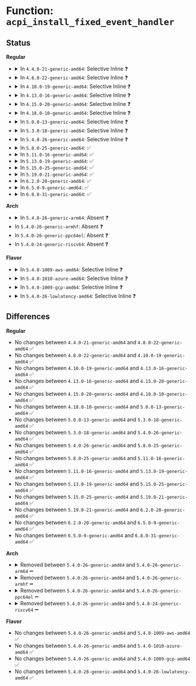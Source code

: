 # Function: <code>acpi_install_fixed_event_handler</code>

## Status
<b>Regular</b>
<ul>
<li>
<details>
<summary>In <code>4.4.0-21-generic-amd64</code>: Selective Inline ❓</summary>

```c
acpi_status acpi_install_fixed_event_handler(u32 event, acpi_event_handler handler, void * context)
```

```json
{
  "name": "acpi_install_fixed_event_handler",
  "collision_type": "Unique Global",
  "inline_type": "Selective",
  "funcs": [
    {
      "addr": 18446744071583640331,
      "name": "acpi_install_fixed_event_handler",
      "external": true,
      "loc": "drivers/acpi/acpica/evxface.c:618",
      "file": "drivers/acpi/acpica/evxface.c",
      "inline": "not declared, inlined",
      "caller_inline": [],
      "caller_func": [
        "drivers/acpi/bus.c:acpi_device_probe",
        "drivers/acpi/acpica/evglock.c:acpi_ev_init_global_lock_handler"
      ]
    }
  ],
  "symbols": [
    {
      "addr": 18446744071583640331,
      "name": "acpi_install_fixed_event_handler",
      "section": ".text",
      "bind": "STB_GLOBAL",
      "size": 210
    }
  ]
}
```
</details>
</li>
<li>
<details>
<summary>In <code>4.8.0-22-generic-amd64</code>: Selective Inline ❓</summary>

```c
acpi_status acpi_install_fixed_event_handler(u32 event, acpi_event_handler handler, void * context)
```

```json
{
  "name": "acpi_install_fixed_event_handler",
  "collision_type": "Unique Global",
  "inline_type": "Selective",
  "funcs": [
    {
      "addr": 18446744071583963387,
      "name": "acpi_install_fixed_event_handler",
      "external": true,
      "loc": "drivers/acpi/acpica/evxface.c:618",
      "file": "drivers/acpi/acpica/evxface.c",
      "inline": "not declared, inlined",
      "caller_inline": [],
      "caller_func": [
        "drivers/acpi/bus.c:acpi_device_probe",
        "drivers/acpi/acpica/evglock.c:acpi_ev_init_global_lock_handler"
      ]
    }
  ],
  "symbols": [
    {
      "addr": 18446744071583963387,
      "name": "acpi_install_fixed_event_handler",
      "section": ".text",
      "bind": "STB_GLOBAL",
      "size": 220
    }
  ]
}
```
</details>
</li>
<li>
<details>
<summary>In <code>4.10.0-19-generic-amd64</code>: Selective Inline ❓</summary>

```c
acpi_status acpi_install_fixed_event_handler(u32 event, acpi_event_handler handler, void * context)
```

```json
{
  "name": "acpi_install_fixed_event_handler",
  "collision_type": "Unique Global",
  "inline_type": "Selective",
  "funcs": [
    {
      "addr": 18446744071584105018,
      "name": "acpi_install_fixed_event_handler",
      "external": true,
      "loc": "drivers/acpi/acpica/evxface.c:618",
      "file": "drivers/acpi/acpica/evxface.c",
      "inline": "not declared, inlined",
      "caller_inline": [],
      "caller_func": [
        "drivers/acpi/bus.c:acpi_device_probe",
        "drivers/acpi/acpica/evglock.c:acpi_ev_init_global_lock_handler"
      ]
    }
  ],
  "symbols": [
    {
      "addr": 18446744071584105018,
      "name": "acpi_install_fixed_event_handler",
      "section": ".text",
      "bind": "STB_GLOBAL",
      "size": 220
    }
  ]
}
```
</details>
</li>
<li>
<details>
<summary>In <code>4.13.0-16-generic-amd64</code>: Selective Inline ❓</summary>

```c
acpi_status acpi_install_fixed_event_handler(u32 event, acpi_event_handler handler, void * context)
```

```json
{
  "name": "acpi_install_fixed_event_handler",
  "collision_type": "Unique Global",
  "inline_type": "Selective",
  "funcs": [
    {
      "addr": 18446744071584171992,
      "name": "acpi_install_fixed_event_handler",
      "external": true,
      "loc": "drivers/acpi/acpica/evxface.c:618",
      "file": "drivers/acpi/acpica/evxface.c",
      "inline": "not declared, inlined",
      "caller_inline": [],
      "caller_func": [
        "drivers/acpi/bus.c:acpi_device_probe",
        "drivers/acpi/bus.c:acpi_device_probe",
        "drivers/acpi/acpica/evglock.c:acpi_ev_init_global_lock_handler"
      ]
    }
  ],
  "symbols": [
    {
      "addr": 18446744071584171992,
      "name": "acpi_install_fixed_event_handler",
      "section": ".text",
      "bind": "STB_GLOBAL",
      "size": 220
    }
  ]
}
```
</details>
</li>
<li>
<details>
<summary>In <code>4.15.0-20-generic-amd64</code>: Selective Inline ❓</summary>

```c
acpi_status acpi_install_fixed_event_handler(u32 event, acpi_event_handler handler, void * context)
```

```json
{
  "name": "acpi_install_fixed_event_handler",
  "collision_type": "Unique Global",
  "inline_type": "Selective",
  "funcs": [
    {
      "addr": 18446744071584473799,
      "name": "acpi_install_fixed_event_handler",
      "external": true,
      "loc": "drivers/acpi/acpica/evxface.c:618",
      "file": "drivers/acpi/acpica/evxface.c",
      "inline": "not declared, inlined",
      "caller_inline": [],
      "caller_func": [
        "drivers/acpi/bus.c:acpi_device_probe",
        "drivers/acpi/bus.c:acpi_device_probe",
        "drivers/acpi/acpica/evglock.c:acpi_ev_init_global_lock_handler"
      ]
    }
  ],
  "symbols": [
    {
      "addr": 18446744071584473799,
      "name": "acpi_install_fixed_event_handler",
      "section": ".text",
      "bind": "STB_GLOBAL",
      "size": 432
    }
  ]
}
```
</details>
</li>
<li>
<details>
<summary>In <code>4.18.0-10-generic-amd64</code>: Selective Inline ❓</summary>

```c
acpi_status acpi_install_fixed_event_handler(u32 event, acpi_event_handler handler, void * context)
```

```json
{
  "name": "acpi_install_fixed_event_handler",
  "collision_type": "Unique Global",
  "inline_type": "Selective",
  "funcs": [
    {
      "addr": 18446744071584697947,
      "name": "acpi_install_fixed_event_handler",
      "external": true,
      "loc": "drivers/acpi/acpica/evxface.c:584",
      "file": "drivers/acpi/acpica/evxface.c",
      "inline": "not declared, inlined",
      "caller_inline": [],
      "caller_func": [
        "drivers/acpi/bus.c:acpi_device_probe",
        "drivers/acpi/bus.c:acpi_device_probe",
        "drivers/acpi/acpica/evglock.c:acpi_ev_init_global_lock_handler"
      ]
    }
  ],
  "symbols": [
    {
      "addr": 18446744071584697947,
      "name": "acpi_install_fixed_event_handler",
      "section": ".text",
      "bind": "STB_GLOBAL",
      "size": 432
    }
  ]
}
```
</details>
</li>
<li>
<details>
<summary>In <code>5.0.0-13-generic-amd64</code>: Selective Inline ❓</summary>

```c
acpi_status acpi_install_fixed_event_handler(u32 event, acpi_event_handler handler, void * context)
```

```json
{
  "name": "acpi_install_fixed_event_handler",
  "collision_type": "Unique Global",
  "inline_type": "Selective",
  "funcs": [
    {
      "addr": 18446744071584798046,
      "name": "acpi_install_fixed_event_handler",
      "external": true,
      "loc": "drivers/acpi/acpica/evxface.c:584",
      "file": "drivers/acpi/acpica/evxface.c",
      "inline": "not declared, inlined",
      "caller_inline": [],
      "caller_func": [
        "drivers/acpi/bus.c:acpi_device_probe",
        "drivers/acpi/bus.c:acpi_device_probe",
        "drivers/acpi/acpica/evglock.c:acpi_ev_init_global_lock_handler"
      ]
    }
  ],
  "symbols": [
    {
      "addr": 18446744071584798046,
      "name": "acpi_install_fixed_event_handler",
      "section": ".text",
      "bind": "STB_GLOBAL",
      "size": 443
    }
  ]
}
```
</details>
</li>
<li>
<details>
<summary>In <code>5.3.0-18-generic-amd64</code>: Selective Inline ❓</summary>

```c
acpi_status acpi_install_fixed_event_handler(u32 event, acpi_event_handler handler, void * context)
```

```json
{
  "name": "acpi_install_fixed_event_handler",
  "collision_type": "Unique Global",
  "inline_type": "Selective",
  "funcs": [
    {
      "addr": 18446744071585000826,
      "name": "acpi_install_fixed_event_handler",
      "external": true,
      "loc": "drivers/acpi/acpica/evxface.c:584",
      "file": "drivers/acpi/acpica/evxface.c",
      "inline": "not declared, inlined",
      "caller_inline": [],
      "caller_func": [
        "drivers/acpi/bus.c:acpi_device_probe",
        "drivers/acpi/bus.c:acpi_device_probe",
        "drivers/acpi/acpica/evglock.c:acpi_ev_init_global_lock_handler"
      ]
    }
  ],
  "symbols": [
    {
      "addr": 18446744071585000826,
      "name": "acpi_install_fixed_event_handler",
      "section": ".text",
      "bind": "STB_GLOBAL",
      "size": 440
    }
  ]
}
```
</details>
</li>
<li>
<details>
<summary>In <code>5.4.0-26-generic-amd64</code>: Selective Inline ❓</summary>

```c
acpi_status acpi_install_fixed_event_handler(u32 event, acpi_event_handler handler, void * context)
```

```json
{
  "name": "acpi_install_fixed_event_handler",
  "collision_type": "Unique Global",
  "inline_type": "Selective",
  "funcs": [
    {
      "addr": 18446744071585136829,
      "name": "acpi_install_fixed_event_handler",
      "external": true,
      "loc": "drivers/acpi/acpica/evxface.c:584",
      "file": "drivers/acpi/acpica/evxface.c",
      "inline": "not declared, inlined",
      "caller_inline": [],
      "caller_func": [
        "drivers/acpi/bus.c:acpi_device_probe",
        "drivers/acpi/bus.c:acpi_device_probe",
        "drivers/acpi/acpica/evglock.c:acpi_ev_init_global_lock_handler"
      ]
    }
  ],
  "symbols": [
    {
      "addr": 18446744071585136829,
      "name": "acpi_install_fixed_event_handler",
      "section": ".text",
      "bind": "STB_GLOBAL",
      "size": 440
    }
  ]
}
```
</details>
</li>
<li>
<details>
<summary>In <code>5.8.0-25-generic-amd64</code>: ✅</summary>

```c
acpi_status acpi_install_fixed_event_handler(u32 event, acpi_event_handler handler, void * context)
```

```json
{
  "name": "acpi_install_fixed_event_handler",
  "collision_type": "Unique Global",
  "inline_type": "No",
  "funcs": [
    {
      "addr": 18446744071585841813,
      "name": "acpi_install_fixed_event_handler",
      "external": true,
      "loc": "drivers/acpi/acpica/evxface.c:584",
      "file": "drivers/acpi/acpica/evxface.c",
      "inline": "seen, unknown",
      "caller_inline": [],
      "caller_func": [
        "drivers/acpi/bus.c:acpi_device_probe",
        "drivers/acpi/bus.c:acpi_device_probe",
        "drivers/acpi/acpica/evglock.c:acpi_ev_init_global_lock_handler"
      ]
    }
  ],
  "symbols": [
    {
      "addr": 18446744071585841813,
      "name": "acpi_install_fixed_event_handler",
      "section": ".text",
      "bind": "STB_GLOBAL",
      "size": 440
    }
  ]
}
```
</details>
</li>
<li>
<details>
<summary>In <code>5.11.0-16-generic-amd64</code>: ✅</summary>

```c
acpi_status acpi_install_fixed_event_handler(u32 event, acpi_event_handler handler, void * context)
```

```json
{
  "name": "acpi_install_fixed_event_handler",
  "collision_type": "Unique Global",
  "inline_type": "No",
  "funcs": [
    {
      "addr": 18446744071585962964,
      "name": "acpi_install_fixed_event_handler",
      "external": true,
      "loc": "drivers/acpi/acpica/evxface.c:584",
      "file": "drivers/acpi/acpica/evxface.c",
      "inline": "seen, unknown",
      "caller_inline": [],
      "caller_func": [
        "drivers/acpi/bus.c:acpi_device_probe",
        "drivers/acpi/bus.c:acpi_device_probe",
        "drivers/acpi/acpica/evglock.c:acpi_ev_init_global_lock_handler"
      ]
    }
  ],
  "symbols": [
    {
      "addr": 18446744071585962964,
      "name": "acpi_install_fixed_event_handler",
      "section": ".text",
      "bind": "STB_GLOBAL",
      "size": 440
    }
  ]
}
```
</details>
</li>
<li>
<details>
<summary>In <code>5.13.0-19-generic-amd64</code>: ✅</summary>

```c
acpi_status acpi_install_fixed_event_handler(u32 event, acpi_event_handler handler, void * context)
```

```json
{
  "name": "acpi_install_fixed_event_handler",
  "collision_type": "Unique Global",
  "inline_type": "No",
  "funcs": [
    {
      "addr": 18446744071585840053,
      "name": "acpi_install_fixed_event_handler",
      "external": true,
      "loc": "drivers/acpi/acpica/evxface.c:584",
      "file": "drivers/acpi/acpica/evxface.c",
      "inline": "seen, unknown",
      "caller_inline": [],
      "caller_func": [
        "drivers/acpi/bus.c:acpi_device_probe",
        "drivers/acpi/bus.c:acpi_device_probe",
        "drivers/acpi/acpica/evglock.c:acpi_ev_init_global_lock_handler"
      ]
    }
  ],
  "symbols": [
    {
      "addr": 18446744071585840053,
      "name": "acpi_install_fixed_event_handler",
      "section": ".text",
      "bind": "STB_GLOBAL",
      "size": 440
    }
  ]
}
```
</details>
</li>
<li>
<details>
<summary>In <code>5.15.0-25-generic-amd64</code>: ✅</summary>

```c
acpi_status acpi_install_fixed_event_handler(u32 event, acpi_event_handler handler, void * context)
```

```json
{
  "name": "acpi_install_fixed_event_handler",
  "collision_type": "Unique Global",
  "inline_type": "No",
  "funcs": [
    {
      "addr": 18446744071586326552,
      "name": "acpi_install_fixed_event_handler",
      "external": true,
      "loc": "drivers/acpi/acpica/evxface.c:584",
      "file": "drivers/acpi/acpica/evxface.c",
      "inline": "seen, unknown",
      "caller_inline": [],
      "caller_func": [
        "drivers/acpi/bus.c:acpi_device_probe",
        "drivers/acpi/bus.c:acpi_device_probe",
        "drivers/acpi/acpica/evglock.c:acpi_ev_init_global_lock_handler"
      ]
    }
  ],
  "symbols": [
    {
      "addr": 18446744071586326552,
      "name": "acpi_install_fixed_event_handler",
      "section": ".text",
      "bind": "STB_GLOBAL",
      "size": 573
    }
  ]
}
```
</details>
</li>
<li>
<details>
<summary>In <code>5.19.0-21-generic-amd64</code>: ✅</summary>

```c
acpi_status acpi_install_fixed_event_handler(u32 event, acpi_event_handler handler, void * context)
```

```json
{
  "name": "acpi_install_fixed_event_handler",
  "collision_type": "Unique Global",
  "inline_type": "No",
  "funcs": [
    {
      "addr": 18446744071587572900,
      "name": "acpi_install_fixed_event_handler",
      "external": true,
      "loc": "drivers/acpi/acpica/evxface.c:584",
      "file": "drivers/acpi/acpica/evxface.c",
      "inline": "seen, unknown",
      "caller_inline": [],
      "caller_func": [
        "drivers/acpi/bus.c:acpi_device_probe",
        "drivers/acpi/bus.c:acpi_device_probe",
        "drivers/acpi/acpica/evglock.c:acpi_ev_init_global_lock_handler"
      ]
    }
  ],
  "symbols": [
    {
      "addr": 18446744071587572900,
      "name": "acpi_install_fixed_event_handler",
      "section": ".text",
      "bind": "STB_GLOBAL",
      "size": 571
    }
  ]
}
```
</details>
</li>
<li>
<details>
<summary>In <code>6.2.0-20-generic-amd64</code>: ✅</summary>

```c
acpi_status acpi_install_fixed_event_handler(u32 event, acpi_event_handler handler, void * context)
```

```json
{
  "name": "acpi_install_fixed_event_handler",
  "collision_type": "Unique Global",
  "inline_type": "No",
  "funcs": [
    {
      "addr": 18446744071588860160,
      "name": "acpi_install_fixed_event_handler",
      "external": true,
      "loc": "drivers/acpi/acpica/evxface.c:584",
      "file": "drivers/acpi/acpica/evxface.c",
      "inline": "seen, unknown",
      "caller_inline": [],
      "caller_func": [
        "drivers/acpi/bus.c:acpi_device_probe",
        "drivers/acpi/bus.c:acpi_device_probe",
        "drivers/acpi/acpica/evglock.c:acpi_ev_init_global_lock_handler",
        "drivers/rtc/rtc-cmos.c:cmos_do_probe"
      ]
    }
  ],
  "symbols": [
    {
      "addr": 18446744071588860160,
      "name": "acpi_install_fixed_event_handler",
      "section": ".text",
      "bind": "STB_GLOBAL",
      "size": 645
    }
  ]
}
```
</details>
</li>
<li>
<details>
<summary>In <code>6.5.0-9-generic-amd64</code>: ✅</summary>

```c
acpi_status acpi_install_fixed_event_handler(u32 event, acpi_event_handler handler, void * context)
```

```json
{
  "name": "acpi_install_fixed_event_handler",
  "collision_type": "Unique Global",
  "inline_type": "No",
  "funcs": [
    {
      "addr": 18446744071589149584,
      "name": "acpi_install_fixed_event_handler",
      "external": true,
      "loc": "drivers/acpi/acpica/evxface.c:584",
      "file": "drivers/acpi/acpica/evxface.c",
      "inline": "seen, unknown",
      "caller_inline": [],
      "caller_func": [
        "drivers/acpi/acpica/evglock.c:acpi_ev_init_global_lock_handler",
        "drivers/acpi/button.c:acpi_button_add",
        "drivers/acpi/button.c:acpi_button_add",
        "drivers/rtc/rtc-cmos.c:cmos_do_probe"
      ]
    }
  ],
  "symbols": [
    {
      "addr": 18446744071589149584,
      "name": "acpi_install_fixed_event_handler",
      "section": ".text",
      "bind": "STB_GLOBAL",
      "size": 645
    }
  ]
}
```
</details>
</li>
<li>
<details>
<summary>In <code>6.8.0-31-generic-amd64</code>: ✅</summary>

```c
acpi_status acpi_install_fixed_event_handler(u32 event, acpi_event_handler handler, void * context)
```

```json
{
  "name": "acpi_install_fixed_event_handler",
  "collision_type": "Unique Global",
  "inline_type": "No",
  "funcs": [
    {
      "addr": 18446744071589455808,
      "name": "acpi_install_fixed_event_handler",
      "external": true,
      "loc": "drivers/acpi/acpica/evxface.c:584",
      "file": "drivers/acpi/acpica/evxface.c",
      "inline": "seen, unknown",
      "caller_inline": [],
      "caller_func": [
        "drivers/acpi/acpica/evglock.c:acpi_ev_init_global_lock_handler",
        "drivers/acpi/button.c:acpi_button_add",
        "drivers/acpi/button.c:acpi_button_add",
        "drivers/rtc/rtc-cmos.c:cmos_do_probe"
      ]
    }
  ],
  "symbols": [
    {
      "addr": 18446744071589455808,
      "name": "acpi_install_fixed_event_handler",
      "section": ".text",
      "bind": "STB_GLOBAL",
      "size": 645
    }
  ]
}
```
</details>
</li>
</ul>
<b>Arch</b>
<ul>
<li>
<details>
<summary>In <code>5.4.0-26-generic-arm64</code>: Absent ❓</summary>

```json
{
  "name": "acpi_install_fixed_event_handler",
  "collision_type": "Unique Static",
  "inline_type": "Full",
  "funcs": [
    {
      "addr": 0,
      "name": "acpi_install_fixed_event_handler",
      "external": false,
      "loc": "include/acpi/acpixf.h:596",
      "file": "drivers/acpi/bus.c",
      "inline": "declared, inlined",
      "caller_inline": [],
      "caller_func": []
    }
  ],
  "symbols": []
}
```
</details>
</li>
<li>
In <code>5.4.0-26-generic-armhf</code>: Absent ❓
</li>
<li>
In <code>5.4.0-26-generic-ppc64el</code>: Absent ❓
</li>
<li>
In <code>5.4.0-24-generic-riscv64</code>: Absent ❓
</li>
</ul>
<b>Flavor</b>
<ul>
<li>
<details>
<summary>In <code>5.4.0-1009-aws-amd64</code>: Selective Inline ❓</summary>

```c
acpi_status acpi_install_fixed_event_handler(u32 event, acpi_event_handler handler, void * context)
```

```json
{
  "name": "acpi_install_fixed_event_handler",
  "collision_type": "Unique Global",
  "inline_type": "Selective",
  "funcs": [
    {
      "addr": 18446744071585039608,
      "name": "acpi_install_fixed_event_handler",
      "external": true,
      "loc": "drivers/acpi/acpica/evxface.c:584",
      "file": "drivers/acpi/acpica/evxface.c",
      "inline": "not declared, inlined",
      "caller_inline": [],
      "caller_func": [
        "drivers/acpi/bus.c:acpi_device_probe",
        "drivers/acpi/bus.c:acpi_device_probe",
        "drivers/acpi/acpica/evglock.c:acpi_ev_init_global_lock_handler"
      ]
    }
  ],
  "symbols": [
    {
      "addr": 18446744071585039608,
      "name": "acpi_install_fixed_event_handler",
      "section": ".text",
      "bind": "STB_GLOBAL",
      "size": 219
    }
  ]
}
```
</details>
</li>
<li>
<details>
<summary>In <code>5.4.0-1010-azure-amd64</code>: Selective Inline ❓</summary>

```c
acpi_status acpi_install_fixed_event_handler(u32 event, acpi_event_handler handler, void * context)
```

```json
{
  "name": "acpi_install_fixed_event_handler",
  "collision_type": "Unique Global",
  "inline_type": "Selective",
  "funcs": [
    {
      "addr": 18446744071584955174,
      "name": "acpi_install_fixed_event_handler",
      "external": true,
      "loc": "drivers/acpi/acpica/evxface.c:584",
      "file": "drivers/acpi/acpica/evxface.c",
      "inline": "not declared, inlined",
      "caller_inline": [],
      "caller_func": [
        "drivers/acpi/bus.c:acpi_device_probe",
        "drivers/acpi/bus.c:acpi_device_probe",
        "drivers/acpi/acpica/evglock.c:acpi_ev_init_global_lock_handler"
      ]
    }
  ],
  "symbols": [
    {
      "addr": 18446744071584955174,
      "name": "acpi_install_fixed_event_handler",
      "section": ".text",
      "bind": "STB_GLOBAL",
      "size": 219
    }
  ]
}
```
</details>
</li>
<li>
<details>
<summary>In <code>5.4.0-1009-gcp-amd64</code>: Selective Inline ❓</summary>

```c
acpi_status acpi_install_fixed_event_handler(u32 event, acpi_event_handler handler, void * context)
```

```json
{
  "name": "acpi_install_fixed_event_handler",
  "collision_type": "Unique Global",
  "inline_type": "Selective",
  "funcs": [
    {
      "addr": 18446744071585088413,
      "name": "acpi_install_fixed_event_handler",
      "external": true,
      "loc": "drivers/acpi/acpica/evxface.c:584",
      "file": "drivers/acpi/acpica/evxface.c",
      "inline": "not declared, inlined",
      "caller_inline": [],
      "caller_func": [
        "drivers/acpi/bus.c:acpi_device_probe",
        "drivers/acpi/bus.c:acpi_device_probe",
        "drivers/acpi/acpica/evglock.c:acpi_ev_init_global_lock_handler"
      ]
    }
  ],
  "symbols": [
    {
      "addr": 18446744071585088413,
      "name": "acpi_install_fixed_event_handler",
      "section": ".text",
      "bind": "STB_GLOBAL",
      "size": 440
    }
  ]
}
```
</details>
</li>
<li>
<details>
<summary>In <code>5.4.0-26-lowlatency-amd64</code>: Selective Inline ❓</summary>

```c
acpi_status acpi_install_fixed_event_handler(u32 event, acpi_event_handler handler, void * context)
```

```json
{
  "name": "acpi_install_fixed_event_handler",
  "collision_type": "Unique Global",
  "inline_type": "Selective",
  "funcs": [
    {
      "addr": 18446744071585194573,
      "name": "acpi_install_fixed_event_handler",
      "external": true,
      "loc": "drivers/acpi/acpica/evxface.c:584",
      "file": "drivers/acpi/acpica/evxface.c",
      "inline": "not declared, inlined",
      "caller_inline": [],
      "caller_func": [
        "drivers/acpi/bus.c:acpi_device_probe",
        "drivers/acpi/bus.c:acpi_device_probe",
        "drivers/acpi/acpica/evglock.c:acpi_ev_init_global_lock_handler"
      ]
    }
  ],
  "symbols": [
    {
      "addr": 18446744071585194573,
      "name": "acpi_install_fixed_event_handler",
      "section": ".text",
      "bind": "STB_GLOBAL",
      "size": 440
    }
  ]
}
```
</details>
</li>
</ul>

## Differences
<b>Regular</b>
<ul>
<li>
No changes between <code>4.4.0-21-generic-amd64</code> and <code>4.8.0-22-generic-amd64</code> ✅
</li>
<li>
No changes between <code>4.8.0-22-generic-amd64</code> and <code>4.10.0-19-generic-amd64</code> ✅
</li>
<li>
No changes between <code>4.10.0-19-generic-amd64</code> and <code>4.13.0-16-generic-amd64</code> ✅
</li>
<li>
No changes between <code>4.13.0-16-generic-amd64</code> and <code>4.15.0-20-generic-amd64</code> ✅
</li>
<li>
No changes between <code>4.15.0-20-generic-amd64</code> and <code>4.18.0-10-generic-amd64</code> ✅
</li>
<li>
No changes between <code>4.18.0-10-generic-amd64</code> and <code>5.0.0-13-generic-amd64</code> ✅
</li>
<li>
No changes between <code>5.0.0-13-generic-amd64</code> and <code>5.3.0-18-generic-amd64</code> ✅
</li>
<li>
No changes between <code>5.3.0-18-generic-amd64</code> and <code>5.4.0-26-generic-amd64</code> ✅
</li>
<li>
No changes between <code>5.4.0-26-generic-amd64</code> and <code>5.8.0-25-generic-amd64</code> ✅
</li>
<li>
No changes between <code>5.8.0-25-generic-amd64</code> and <code>5.11.0-16-generic-amd64</code> ✅
</li>
<li>
No changes between <code>5.11.0-16-generic-amd64</code> and <code>5.13.0-19-generic-amd64</code> ✅
</li>
<li>
No changes between <code>5.13.0-19-generic-amd64</code> and <code>5.15.0-25-generic-amd64</code> ✅
</li>
<li>
No changes between <code>5.15.0-25-generic-amd64</code> and <code>5.19.0-21-generic-amd64</code> ✅
</li>
<li>
No changes between <code>5.19.0-21-generic-amd64</code> and <code>6.2.0-20-generic-amd64</code> ✅
</li>
<li>
No changes between <code>6.2.0-20-generic-amd64</code> and <code>6.5.0-9-generic-amd64</code> ✅
</li>
<li>
No changes between <code>6.5.0-9-generic-amd64</code> and <code>6.8.0-31-generic-amd64</code> ✅
</li>
</ul>
<b>Arch</b>
<ul>
<li>
<details>
<summary>Removed between <code>5.4.0-26-generic-amd64</code> and <code>5.4.0-26-generic-arm64</code> ➖</summary>

```c
acpi_status acpi_install_fixed_event_handler(u32 event, acpi_event_handler handler, void * context)
```
</details>
</li>
<li>
<details>
<summary>Removed between <code>5.4.0-26-generic-amd64</code> and <code>5.4.0-26-generic-armhf</code> ➖</summary>

```c
acpi_status acpi_install_fixed_event_handler(u32 event, acpi_event_handler handler, void * context)
```
</details>
</li>
<li>
<details>
<summary>Removed between <code>5.4.0-26-generic-amd64</code> and <code>5.4.0-26-generic-ppc64el</code> ➖</summary>

```c
acpi_status acpi_install_fixed_event_handler(u32 event, acpi_event_handler handler, void * context)
```
</details>
</li>
<li>
<details>
<summary>Removed between <code>5.4.0-26-generic-amd64</code> and <code>5.4.0-24-generic-riscv64</code> ➖</summary>

```c
acpi_status acpi_install_fixed_event_handler(u32 event, acpi_event_handler handler, void * context)
```
</details>
</li>
</ul>
<b>Flavor</b>
<ul>
<li>
No changes between <code>5.4.0-26-generic-amd64</code> and <code>5.4.0-1009-aws-amd64</code> ✅
</li>
<li>
No changes between <code>5.4.0-26-generic-amd64</code> and <code>5.4.0-1010-azure-amd64</code> ✅
</li>
<li>
No changes between <code>5.4.0-26-generic-amd64</code> and <code>5.4.0-1009-gcp-amd64</code> ✅
</li>
<li>
No changes between <code>5.4.0-26-generic-amd64</code> and <code>5.4.0-26-lowlatency-amd64</code> ✅
</li>
</ul>
